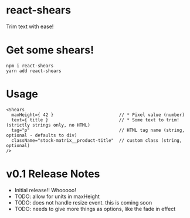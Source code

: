 # react-shears
Trim text with ease!

# Get some shears!

```
npm i react-shears
yarn add react-shears
```

# Usage


```
<Shears
  maxHeight={ 42 }                         // * Pixel value (number)
  text={ title }                           // * Some text to trim! (strictly strings only, no HTML)
  tag="p"                                  // HTML tag name (string, optional - defaults to div)
  className="stock-matrix__product-title"  // custom class (string, optional)
/>
```


# v0.1 Release Notes
- Initial release!! Whooooo!
- TODO: allow for units in maxHeight
- TODO: does not handle resize event. this is coming soon
- TODO: needs to give more things as options, like the fade in effect
